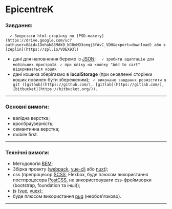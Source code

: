# EpicentreK

### Завдання:
` 
✓ Зверстати html-cторінку по [PSD-макету](https://drive.google.com/uc?authuser=0&id=1Dohak88MdkD_NJ8mMD3cmqj3fAvC_VDH&export=download) або в [zeplin](https://zpl.io/VDEX93l)`
 - дані для наповнення беремо із [JSON](https://drive.google.com/file/d/1HCpjoIwo_EvLjslyCmifTh_tOXwEKbaC/view?usp=sharing;);
` 
✓ зробити адаптацію для мобільних пристроїв`
` ✓ при кліку на кнопку "Add to cart" відкривається кошик`
 - дані кошика зберігаємо в **localStorage** (при оновленні сторінки кошик повинен бути збереженим);
` ✓ виконане завдання розмістити в git ([github](https://github.com/), [gitlab](https://gitlab.com/), [bitbucket](https://bitbucket.org/)).`
---
### Основні вимоги:
 - валідна верстка;
 - кросбраузерність;
 - семантична верстка;
 - mobile first.
---
### Технічні вимоги:
 - Методологія [BEM](https://en.bem.info/methodology/);
 - Збірка проекту ([webpack](https://webpack.js.org/), [vue-cli](https://cli.vuejs.org/) або [nuxt](https://ru.nuxtjs.org/guides/get-started/installation));
 - css (препроцесор [SCSS](https://sass-lang.com/), Flexbox, буде плюсом використання постпроцесора [PostCSS](https://postcss.org/), не використовувати css-фреймворки (bootstrap, foundation та інші));
 - js ([vue](https://vuejs.org/), [vuex](https://vuex.vuejs.org/ru/guide/));
 - буде плюсом використання [pug](https://pugjs.org/) (необов'язково).

---
